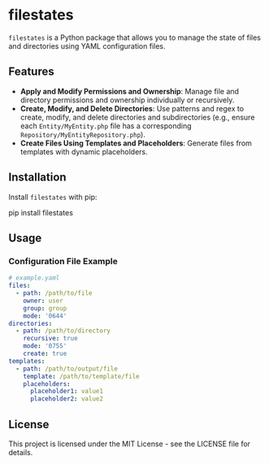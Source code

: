# filestates

`filestates` is a Python package that allows you to manage the state of files and directories using YAML configuration files.

## Features

- **Apply and Modify Permissions and Ownership**: Manage file and directory permissions and ownership individually or recursively.
- **Create, Modify, and Delete Directories**: Use patterns and regex to create, modify, and delete directories and subdirectories (e.g., ensure each `Entity/MyEntity.php` file has a corresponding `Repository/MyEntityRepository.php`).
- **Create Files Using Templates and Placeholders**: Generate files from templates with dynamic placeholders.

## Installation

Install `filestates` with pip:

pip install filestates

## Usage

### Configuration File Example

```yaml
# example.yaml
files:
  - path: /path/to/file
    owner: user
    group: group
    mode: '0644'
directories:
  - path: /path/to/directory
    recursive: true
    mode: '0755'
    create: true
templates:
  - path: /path/to/output/file
    template: /path/to/template/file
    placeholders:
      placeholder1: value1
      placeholder2: value2
```

## License

This project is licensed under the MIT License - see the LICENSE file for details.
